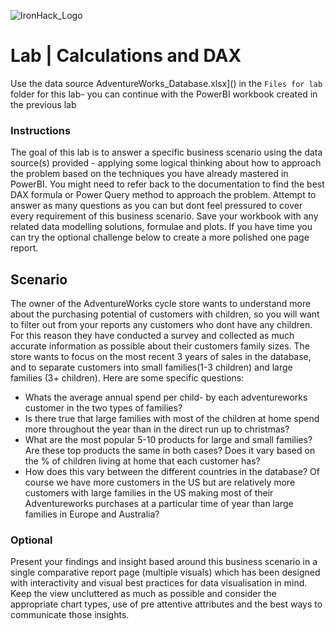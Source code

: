 ![IronHack_Logo](https://user-images.githubusercontent.com/92721547/180667578-7208994e-3fdf-4006-8481-d0723b917662.png)

# Lab | Calculations and DAX

Use the data source AdventureWorks_Database.xlsx]() in the ``Files for lab`` folder for this lab- you can continue with the PowerBI workbook created in the previous lab

### Instructions 
The goal of this lab is to answer a specific business scenario using the data source(s) provided - applying some logical thinking about how to approach the problem based on the techniques you have already mastered in PowerBI. You might need to refer back to the documentation to find the best DAX formula or Power Query method to approach the problem. Attempt to answer as many questions as you can but dont feel pressured to cover every requirement of this business scenario. Save your workbook with any related data modelling solutions, formulae and plots. If you have time you can try the optional challenge below to create a more polished one page report. 

## Scenario 
The owner of the AdventureWorks cycle store wants to understand more about the purchasing potential of customers with children, so you will want to filter out from your reports any customers who dont have any children. For this reason they have conducted a survey and collected as much accurate information as possible about their customers family sizes. The store wants to focus on the most recent 3 years of sales in the database, and to separate customers into small families(1-3 children) and large families (3+ children). Here are some specific questions: 
- Whats the average annual spend per child- by each adventureworks customer in the two types of families?
- Is there true that large families with most of the children at home spend more throughout the year than in the direct run up to christmas? 
- What are the most popular 5-10 products for large and small families? Are these top products the same in both cases? Does it vary based on the % of children living at home that each customer has?
- How does this vary between the different countries in the database? Of course we have more customers in the US but are relatively more customers with large families in the US making most of their Adventureworks purchases at a particular time of year than large families in Europe and Australia? 


### Optional 
Present your findings and insight based around this business scenario in a single comparative report page (multiple visuals) which has been designed with interactivity and visual best practices for data visualisation in mind. Keep the view uncluttered as much as possible and consider the appropriate chart types, use of pre attentive attributes and the best ways to communicate those insights.  
